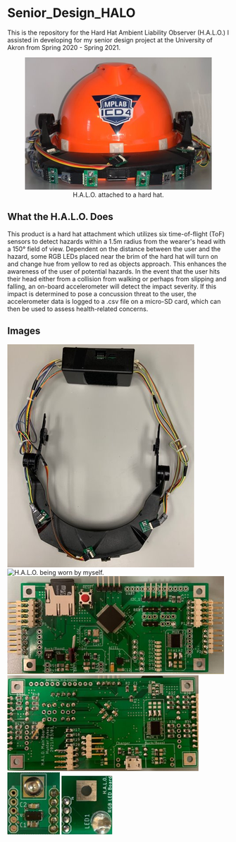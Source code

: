 # Senior_Design_HALO

This is the repository for the Hard Hat Ambient Liability Observer (H.A.L.O.) I assisted in developing for my senior design project at the University of Akron from Spring 2020 - Spring 2021.

<figure align="center">
  <img width="460" height="300" src="https://github.com/HunterHykes/Senior_Design_HALO/raw/main/Images/HardHat.png">
  <figurecaption>H.A.L.O. attached to a hard hat.</figurecaption>
</figure>



## What the H.A.L.O. Does
This product is a hard hat attachment which utilizes six time-of-flight (ToF) sensors to detect hazards within a 1.5m radius from the wearer's head with a 150° field of view. Dependent on the distance between the user and the hazard, some RGB LEDs placed near the brim of the hard hat will turn on and change hue from yellow to red as objects approach. This enhances the awareness of the user of potential hazards.
In the event that the user hits their head either from a collision from walking or perhaps from slipping and falling, an on-board accelerometer will detect the impact severity. If this impact is determined to pose a concussion threat to the user, the accelerometer data is logged to a .csv file on a micro-SD card, which can then be used to assess health-related concerns.

## Images

<!--- ![H.A.L.O. attached to a hard hat.](https://github.com/HunterHykes/Senior_Design_HALO/raw/main/Images/HardHat.png) --->

![H.A.L.O. detached from a hard hat.](https://github.com/HunterHykes/Senior_Design_HALO/raw/main/Images/HALO_detached.png)
![H.A.L.O. being worn by myself.](https://github.com/HunterHykes/Senior_Design_HALO/raw/main/Images/HALO.JPG)
![H.A.L.O. Main Board (top).](https://github.com/HunterHykes/Senior_Design_HALO/raw/main/Images/HALO_Main_top.png)
![H.A.L.O. Main Board (bottom).](https://github.com/HunterHykes/Senior_Design_HALO/raw/main/Images/HALO_Main_bottom.png)
![H.A.L.O. Time-of-Flight Board.](https://github.com/HunterHykes/Senior_Design_HALO/raw/main/Images/HALO_ToF.png)
![H.A.L.O. RGB LED Board.](https://github.com/HunterHykes/Senior_Design_HALO/raw/main/Images/HALO_RGB.png)
